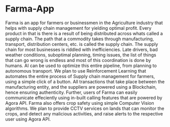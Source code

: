 # Farma-App
Farma is an app for farmers or businessmen in the Agriculture industry that helps with supply chain management for yielding optimal profit. Every product in that is there is a result of being distributed across whats called a supply chain. The path that a commodity takes through manufacturing, transport, distribution centers, etc. is called the supply chain. The supply chain for most businesses is riddled with inefficiencies. Late drivers, bad weather conditions, suboptimal planning, timing issues, the list of things that can go wrong is endless and most of this coordination is done by humans. AI can be used to optimize this entire pipeline, from planning to autonomous transport. We plan to use Reinforcement Learning that automates the entire process of Supply chain management for farmers, using a simple click of a button. All transactions that take place between the manufacturing entity, and the suppliers are powered using a Blockchain, hence ensuring authenticity. Further, users of Farma can easily communicate effeciently using in-built calling features that are powered by Agora API. Farma also offers crop safety using simple Computer Vision algorithms. We plan to provide CCTV services on lands that can monitor the crops, and detect any malicious activities, and raise alerts to the respective user using Agora API.
